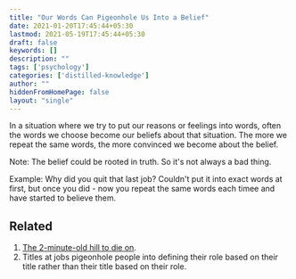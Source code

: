 ```yaml
---
title: "Our Words Can Pigeonhole Us Into a Belief"
date: 2021-01-20T17:45:44+05:30
lastmod: 2021-05-19T17:45:44+05:30
draft: false
keywords: []
description: ""
tags: ['psychology']
categories: ['distilled-knowledge']
author: ""
hiddenFromHomePage: false
layout: "single"
---
```


In a situation where we try to put our reasons or feelings into words, often the words we choose become our beliefs about that situation. The more we repeat the same words, the more convinced we become about the belief.

Note: The belief could be rooted in truth. So it's not always a bad thing.

Example: Why did you quit that last job? Couldn't put it into exact words at first, but once you did - now you repeat the same words each timee and have started to believe them.

## Related
1. [The 2-minute-old hill to die on](./the-2-minute-old-hill-to-die-on.md).
2. Titles at jobs pigeonhole people into defining their role based on their title rather than their title based on their role.